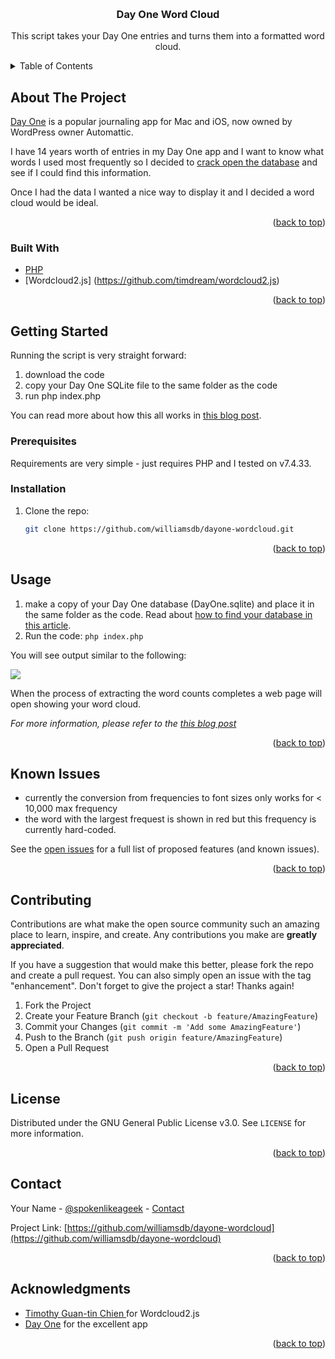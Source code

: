 <a name="readme-top"></a>


<!-- PROJECT LOGO -->
<br />
<div align="center">

<h3 align="center">Day One Word Cloud</h3>

  <p align="center">
    This script takes your Day One entries and turns them into a formatted word cloud.
    <br />
  </p>
</div>



<!-- TABLE OF CONTENTS -->
<details>
  <summary>Table of Contents</summary>
  <ol>
    <li>
      <a href="#about-the-project">About The Project</a>
      <ul>
        <li><a href="#built-with">Built With</a></li>
      </ul>
    </li>
    <li>
      <a href="#getting-started">Getting Started</a>
      <ul>
        <li><a href="#prerequisites">Prerequisites</a></li>
        <li><a href="#installation">Installation</a></li>
      </ul>
    </li>
    <li><a href="#usage">Usage</a></li>
    <li><a href="#roadmap">Roadmap</a></li>
    <li><a href="#contributing">Contributing</a></li>
    <li><a href="#license">License</a></li>
    <li><a href="#contact">Contact</a></li>
    <li><a href="#acknowledgments">Acknowledgments</a></li>
  </ol>
</details>



<!-- ABOUT THE PROJECT -->
## About The Project

[Day One](https://dayoneapp.com/) is a popular journaling app for Mac and iOS, now owned by WordPress owner Automattic.

I have 14 years worth of entries in my Day One app and I want to know what words I used most frequently so I decided to [crack open the database](https://www.spokenlikeageek.com/2023/06/14/querying-the-day-one-database/) and see if I could find this information.

Once I had the data I wanted a nice way to display it and I decided a word cloud would be ideal.

<p align="right">(<a href="#readme-top">back to top</a>)</p>



### Built With

* [PHP](https://php.net)
* [Wordcloud2.js] (https://github.com/timdream/wordcloud2.js)

<p align="right">(<a href="#readme-top">back to top</a>)</p>



<!-- GETTING STARTED -->
## Getting Started

Running the script is very straight forward:

1. download the code
2. copy your Day One SQLite file to the same folder as the code
3. run php index.php

You can read more about how this all works in [this blog post](https://www.spokenlikeageek.com/2023/08/06/creating-a-word-cloud-from-your-day-one-entries/).

### Prerequisites

Requirements are very simple - just requires PHP and I tested on v7.4.33.

### Installation

1. Clone the repo:
   ```sh
   git clone https://github.com/williamsdb/dayone-wordcloud.git
   ```

<p align="right">(<a href="#readme-top">back to top</a>)</p>



<!-- USAGE EXAMPLES -->
## Usage

1. make a copy of your Day One database (DayOne.sqlite) and place it in the same folder as the code. Read about [how to find your database in this article](https://dayoneapp.com/guides/day-one-sync/where-is-my-data-stored/).
2. Run the code:
```php index.php``` 

You will see output similar to the following:

![](https://www.spokenlikeageek.com/wp-content/uploads/2023/08/cli-%E2%80%94-zsh-%E2%80%94-127%C3%9729-2023-08-06-11-40-27.png)

When the process of extracting the word counts completes a web page will open showing your word cloud.

_For more information, please refer to the [this blog post](https://www.spokenlikeageek.com/2023/08/06/creating-a-word-cloud-from-your-day-one-entries/)_

<p align="right">(<a href="#readme-top">back to top</a>)</p>



<!-- ROADMAP -->
## Known Issues

- currently the conversion from frequencies to font sizes only works for < 10,000 max frequency
- the word with the largest frequest is shown in red but this frequency is currently hard-coded.

See the [open issues](https://github.com/github_username/dayone-wordcloud/issues) for a full list of proposed features (and known issues).

<p align="right">(<a href="#readme-top">back to top</a>)</p>



<!-- CONTRIBUTING -->
## Contributing

Contributions are what make the open source community such an amazing place to learn, inspire, and create. Any contributions you make are **greatly appreciated**.

If you have a suggestion that would make this better, please fork the repo and create a pull request. You can also simply open an issue with the tag "enhancement".
Don't forget to give the project a star! Thanks again!

1. Fork the Project
2. Create your Feature Branch (`git checkout -b feature/AmazingFeature`)
3. Commit your Changes (`git commit -m 'Add some AmazingFeature'`)
4. Push to the Branch (`git push origin feature/AmazingFeature`)
5. Open a Pull Request

<p align="right">(<a href="#readme-top">back to top</a>)</p>



<!-- LICENSE -->
## License

Distributed under the GNU General Public License v3.0. See `LICENSE` for more information.

<p align="right">(<a href="#readme-top">back to top</a>)</p>



<!-- CONTACT -->
## Contact

Your Name - [@spokenlikeageek](https://twitter.com/spokenlikeageek) - [Contact](https://www.spokenlikeageek.com/contact/)

Project Link: [https://github.com/williamsdb/dayone-wordcloud](https://github.com/williamsdb/dayone-wordcloud)

<p align="right">(<a href="#readme-top">back to top</a>)</p>



<!-- ACKNOWLEDGMENTS -->
## Acknowledgments

* [Timothy Guan-tin Chien ](https://github.com/timdream) for Wordcloud2.js
* [Day One](https://dayoneapp.com/) for the excellent app

<p align="right">(<a href="#readme-top">back to top</a>)</p>


